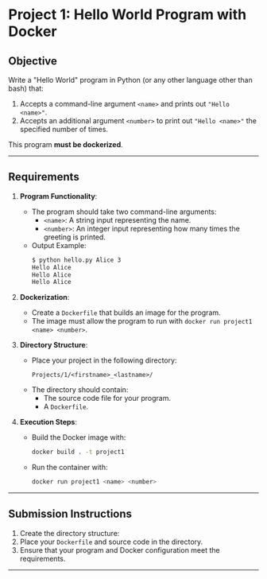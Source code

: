 # Project 1: Hello World Program with Docker

## Objective
Write a "Hello World" program in Python (or any other language other than bash) that:
1. Accepts a command-line argument `<name>` and prints out `"Hello <name>"`.
2. Accepts an additional argument `<number>` to print out `"Hello <name>"` the specified number of times.

This program **must be dockerized**.

---

## Requirements
1. **Program Functionality**:
   - The program should take two command-line arguments:
     - `<name>`: A string input representing the name.
     - `<number>`: An integer input representing how many times the greeting is printed.
   - Output Example:
     ```bash
     $ python hello.py Alice 3
     Hello Alice
     Hello Alice
     Hello Alice
     ```

2. **Dockerization**:
   - Create a `Dockerfile` that builds an image for the program.
   - The image must allow the program to run with `docker run project1 <name> <number>`.

3. **Directory Structure**:
   - Place your project in the following directory:
     ```
     Projects/1/<firstname>_<lastname>/
     ```
   - The directory should contain:
     - The source code file for your program.
     - A `Dockerfile`.

4. **Execution Steps**:
   - Build the Docker image with:
     ```bash
     docker build . -t project1
     ```
   - Run the container with:
     ```bash
     docker run project1 <name> <number>
     ```

---

## Submission Instructions
1. Create the directory structure:
2. Place your `Dockerfile` and source code in the directory.
3. Ensure that your program and Docker configuration meet the requirements.

---

